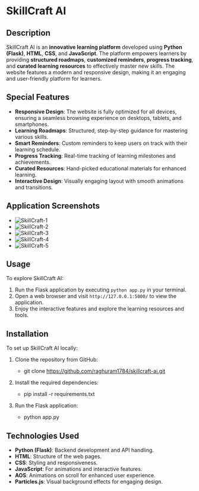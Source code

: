 # SkillCraft AI

## Description  
SkillCraft AI is an **innovative learning platform** developed using **Python (Flask)**, **HTML**, **CSS**, and **JavaScript**. The platform empowers learners by providing **structured roadmaps**, **customized reminders**, **progress tracking**, and **curated learning resources** to effectively master new skills. The website features a modern and responsive design, making it an engaging and user-friendly platform for learners.

## Special Features  
- **Responsive Design**: The website is fully optimized for all devices, ensuring a seamless browsing experience on desktops, tablets, and smartphones.  
- **Learning Roadmaps**: Structured, step-by-step guidance for mastering various skills.  
- **Smart Reminders**: Custom reminders to keep users on track with their learning schedule.  
- **Progress Tracking**: Real-time tracking of learning milestones and achievements.  
- **Curated Resources**: Hand-picked educational materials for enhanced learning.  
- **Interactive Design**: Visually engaging layout with smooth animations and transitions.

## Application Screenshots  
 - ![SkillCraft-1](SkillCraft-AI/Application-Screenshots/SkillCraft-1.png)
 - ![SkillCraft-2](SkillCraft-AI/Application-Screenshots/SkillCraft-2.png)
 - ![SkillCraft-3](SkillCraft-AI/Application-Screenshots/SkillCraft-3.png)
 - ![SkillCraft-4](SkillCraft-AI/Application-Screenshots/SkillCraft-4.png)
 - ![SkillCraft-5](SkillCraft-AI/Application-Screenshots/SkillCraft-5.png)

## Usage  
To explore SkillCraft AI:  
1. Run the Flask application by executing `python app.py` in your terminal.  
2. Open a web browser and visit `http://127.0.0.1:5000/` to view the application.  
3. Enjoy the interactive features and explore the learning resources and tools.

## Installation  
To set up SkillCraft AI locally:  
1. Clone the repository from GitHub:
   - git clone https://github.com/raghuram1784/skillcraft-ai.git
     
2. Install the required dependencies:
   - pip install -r requirements.txt
3. Run the Flask application:
   - python app.py

 ## Technologies Used
- **Python (Flask)**: Backend development and API handling.
- **HTML**: Structure of the web pages.
- **CSS**: Styling and responsiveness.
- **JavaScript**: For animations and interactive features.
- **AOS**: Animations on scroll for enhanced user experience.
- **Particles.js**: Visual background effects for engaging design.
